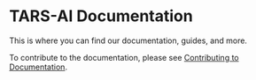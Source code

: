 # TARS-AI Documentation

This is where you can find our documentation, guides, and more.

To contribute to the documentation, please see [Contributing to Documentation](/contribute/docs).
